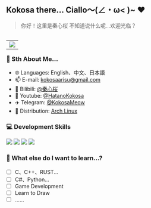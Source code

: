 ## Kokosa there... Ciallo～(∠・ω< )~ ♥️
>你好！这里是秦心桜 不知道说什么呢...欢迎光临？
<table frame='void' align='right'>
<tr><td><img src="https://github-readme-stats.vercel.app/api?username=hatanokokosa&locale=cn&line_height=33&show_icons=true&hide=&theme=dark&rank_icon=default" /></td></tr>
</table>

### 🎉 Sth About Me...
-  🌐 Languages: English、中文、日本語
-  📫 E-mail: kokosaarisu@gmail.com
-  📱 Bilibili: [@秦心桜](https://space.bilibili.com/3546660854565061)
-  📱 Youtube: [@HatanoKokosa](https://www.youtube.com/@HatanoKokosa)
-  ✈️ Telegram: [@KokosaMeow](https://t.me/KokosaMeow)
-  🐧 Distribution: [Arch Linux](https://archlinux.org/)

### 💻 Development Skills  
![](https://img.shields.io/badge/HTML-239120?style=for-the-badge&logo=html5&logoColor=white)
![](https://img.shields.io/badge/CSS-239120?&style=for-the-badge&logo=css3&logoColor=white)
![](https://img.shields.io/badge/JavaScript-F7DF1E?style=for-the-badge&logo=javascript&logoColor=black)
![](https://img.shields.io/badge/-Linux-000000?style=flat-square&logo=Linux&logoColor=fff)

### 🤔 What else do I want to learn...?
- [ ] C、C++、RUST...
- [ ] C#、Python...
- [ ] Game Development
- [ ] Learn to Draw
- [ ]  ......
